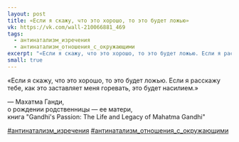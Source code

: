 ```yaml
---
layout: post
title: «Если я скажу, что это хорошо, то это будет ложью»
vk: https://vk.com/wall-210066881_469
tags:
  - антинатализм_изречения
  - антинатализм_отношения_с_окружающими
excerpt: "«Если я скажу, что это хорошо, то это будет ложью. Если я расскажу тебе, как это заставляет меня горевать, это будет насилием.» — Махатма Ганди, о рождении родственницы — ее матери, книга \"Gandhi's Passion: The Life and Legacy of Mahatma Gandhi\""
small: true
---
```

«Если я скажу, что это хорошо, то это будет ложью. Если я расскажу тебе, как это заставляет меня горевать, это будет насилием.»

— Махатма Ганди,<br>
о рождении родственницы — ее матери,<br>
книга "Gandhi's Passion: The Life and Legacy of Mahatma Gandhi"

[#антинатализм_изречения](poisk.html#антинатализм_изречения)
[#антинатализм_отношения_с_окружающими](poisk.html#антинатализм_отношения_с_окружающими)